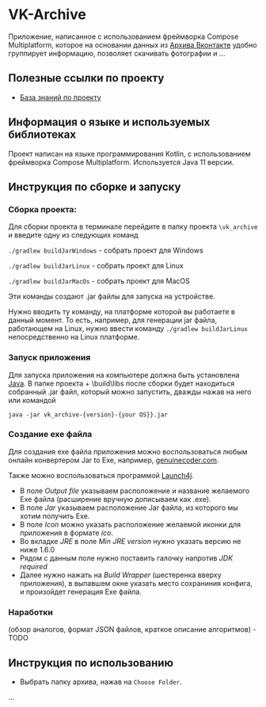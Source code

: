 # VK-Archive
Приложение, написанное с использованием фреймворка Compose Multiplatform, которое на основании данных из [Архива Вконтакте](https://vk.com/data_protection?section=rules&scroll_to_archive=1) удобно группирует информацию, позволяет скачивать фотографии и ...

## Полезные ссылки по проекту 
  - [База знаний по проекту](https://miro.com/app/board/uXjVPjK_iOw=/?share_link_id=115273625923)

## Информация о языке и используемых библиотеках
Проект написан на языке программирования Kotlin, с использованием фреймворка Compose Multiplatform. Используется Java 11 версии.

## Инструкция по сборке и запуску
### Сборка проекта:
Для сборки проекта в терминале перейдите в папку проекта ``\vk_archive`` и введите одну из следующих команд

```./gradlew buildJarWindows``` - собрать проект для Windows

```./gradlew buildJarLinux``` - собрать проект для Linux

```./gradlew buildJarMacOs``` - собрать проект для MacOS

Эти команды создают .jar файлы для запуска на устройстве.

Нужно вводить ту команду, на платформе которой вы работаете в данный момент. То есть, например, для генерации jar файла, работающем на Linux, нужно ввести команду ```./gradlew buildJarLinux``` непосредственно на Linux платформе.

### Запуск приложения
Для запуска приложения на компьютере должна быть установлена [Java](https://www.java.com/ru/download/manual.jsp). В папке проекта + \build\libs после сборки будет находиться собранный .jar файл, который можно запустить, дважды нажав на него или командой 

```java -jar vk_archive-{version}-{your OS}}.jar```

### Создание exe файла
Для создания exe файла приложения можно воспользоваться любым онлайн конвертером Jar to Exe, например, [genuinecoder.com](https://genuinecoder.com/online-converter/jar-to-exe/).

Также можно воспользоваться программой [Launch4j](https://launch4j.sourceforge.net/).
 - В поле *Output file* указываем расположение и название желаемого Exe файла (расширение вручную дописываем как .exe).
 - В поле *Jar* указываем расположение Jar файла, из которого мы хотим получить Exe.
 - В поле *Icon* можно указать расположение желаемой иконки для приложения в формате *ico*.
 - Во вкладке *JRE* в поле *Min JRE version* нужно указать версию не ниже 1.6.0
 - Рядом с данным поле нужно поставить галочку напротив *JDK required*
 - Далее нужно нажать на *Build Wrapper* (шестеренка вверху приложения), в выпавшем окне указать место сохраниния конфига, и произойдет генерация Exe файла.

### Наработки 
(обзор аналогов, формат JSON файлов, краткое описание алгоритмов) - TODO

## Инструкция по использованию
- Выбрать папку архива, нажав на `Choose Folder`.

...